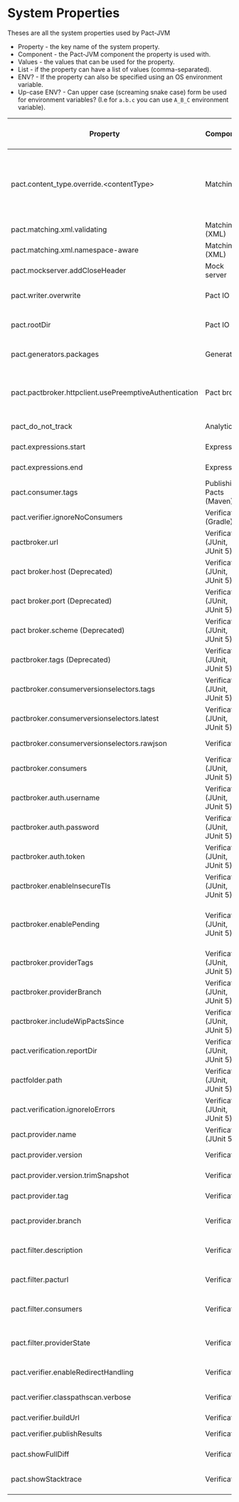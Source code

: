 # System Properties

Theses are all the system properties used by Pact-JVM

* Property - the key name of the system property.
* Component - the Pact-JVM component the property is used with.
* Values - the values that can be used for the property.
* List - if the property can have a list of values (comma-separated).
* ENV? - If the property can also be specified using an OS environment variable.
* Up-case ENV? - Can upper case (screaming snake case) form be used for environment variables? (I.e for `a.b.c` you can use `A_B_C` environment variable).

| Property                                               | Component                     | Values                  | List | ENV? | Up-case ENV? | Description                                                                                                                                                                                                                                                                                                                                                                       |
|--------------------------------------------------------|-------------------------------|-------------------------|------|------|--------------|-----------------------------------------------------------------------------------------------------------------------------------------------------------------------------------------------------------------------------------------------------------------------------------------------------------------------------------------------------------------------------------|
| pact.content_type.override.&lt;contentType&gt;         | Matching                      | json, text, binary, xml | n    | n    | n            | Overrides the handling of a particular content type. Ie., `pact.content_type.override.applciation/thrift=json` will force `applciation/thrift` content types to be treated as JSON. You can specify the content type as either type/subtype or type.subtype (e.g., `pact.content_type.override.applciation/thrift=json` or `pact.content_type.override.applciation.thrift=json`). |
| pact.matching.xml.validating                           | Matching (XML)                | true, false             | n    | n    | n            | When set to false, will disable XML schema validation when matching XML documents.                                                                                                                                                                                                                                                                                                |
| pact.matching.xml.namespace-aware                      | Matching (XML)                | true, false             | n    | n    | n            | Setting this to true will enable support for XML namespaces with the XML parser.                                                                                                                                                                                                                                                                                                  |
| pact.mockserver.addCloseHeader                         | Mock server                   | true, false             | n    | n    | n            | If the mock server should add a `Connection: close` header to each response.                                                                                                                                                                                                                                                                                                      |
| pact.writer.overwrite                                  | Pact IO                       | true, false             | n    | n    | n            | Setting this to true will force the Pact file to always be overridden when written. Setting it to false will cause the Pact to be merged with any existing file.                                                                                                                                                                                                                  |
| pact.rootDir                                           | Pact IO                       | Directory name          | n    | n    | n            | Override the directory that Pact files are written to. The default behaviour is to try detect the build tool and set it appropriatly                                                                                                                                                                                                                                              |
| pact.generators.packages                               | Generators                    | Java package names      | y    | n    | n            | Specifies the Java packages to search when looking for generator classes.                                                                                                                                                                                                                                                                                                         |
| pact.pactbroker.httpclient.usePreemptiveAuthentication | Pact broker                   | true, false             | n    | n    | n            | If set to true, preemptive authentication will be used when accessing the Pact broker. This will send the Authorization header with every request. The default behaviour to to follow the HTTP RFC and only sent credentials after receiving a challenge response.                                                                                                                |
| pact_do_not_track                                      | Analytics                     | true, false             | n    | y    | n            | If set to true, anonymous OS and JVM version metrics will not be sent to Google Analytics                                                                                                                                                                                                                                                                                         |
| pact.expressions.start                                 | Expressions                   | string value            | n    | n    | n            | Sets the string to use to detect the start of an expression. Default is `${`.                                                                                                                                                                                                                                                                                                     |
| pact.expressions.end                                   | Expressions                   | string value            | n    | n    | n            | Sets the string to use to detect the end of an expression. Default is `}`.                                                                                                                                                                                                                                                                                                        |
| pact.consumer.tags                                     | Publishing Pacts (Maven)      | string value            | y    | n    | n            | Sets the consumer tags to use when publishing the Pact files.                                                                                                                                                                                                                                                                                                                     |
| pact.verifier.ignoreNoConsumers                        | Verification (Gradle)         | true, false             | n    | n    | n            | Don't fail the verification task if no consumer Pacts are found to verify.                                                                                                                                                                                                                                                                                                        |
| pactbroker.url                                         | Verification (JUnit, JUnit 5) | URL                     | n    | y    | n            | Set the Pact Broker URL to use to fetch pacts from.                                                                                                                                                                                                                                                                                                                               |
| pact broker.host (Deprecated)                          | Verification (JUnit, JUnit 5) | Hostname                | n    | y    | n            | Set the Pact Broker hostname to use to fetch pacts from. Deprecated in favour of pactbroker.url                                                                                                                                                                                                                                                                                   |
| pact broker.port (Deprecated)                          | Verification (JUnit, JUnit 5) | Port number             | n    | y    | n            | Set the Pact Broker port to use to fetch pacts from. Deprecated in favour of pactbroker.url                                                                                                                                                                                                                                                                                       |
| pact broker.scheme (Deprecated)                        | Verification (JUnit, JUnit 5) | http, https             | n    | y    | n            | Set the Pact Broker scheme to use to fetch pacts from. Deprecated in favour of pactbroker.url                                                                                                                                                                                                                                                                                     |
| pactbroker.tags (Deprecated)                           | Verification (JUnit, JUnit 5) | string values           | y    | y    | n            | Tags to use to fetch pacts for. Deprecated in favour of consumer version selectors.                                                                                                                                                                                                                                                                                               |
| pactbroker.consumerversionselectors.tags               | Verification (JUnit, JUnit 5) | tag names               | y    | y    | n            | Tags to use with the selectors when fetching pacts to verify.                                                                                                                                                                                                                                                                                                                     |
| pactbroker.consumerversionselectors.latest             | Verification (JUnit, JUnit 5) | true, false             | y    | y    | n            | If for each tag to use with the selectors when fetching pacts to verify, should only the latest value be considered.                                                                                                                                                                                                                                                              |
| pactbroker.consumerversionselectors.rawjson            | Verification                  | JSON                    | n    | y    | y            | Overrides the consumer version selectors with raw JSON [4.1.29+/4.3.0+]                                                                                                                                                                                                                                                                                                           |
| pactbroker.consumers                                   | Verification (JUnit, JUnit 5) | consumer names          | y    | y    | n            | Consumer names to use with the selectors when fetching pacts to verify.                                                                                                                                                                                                                                                                                                           |
| pactbroker.auth.username                               | Verification (JUnit, JUnit 5) | string value            | n    | y    | n            | Username to use when fetching pacts to verify.                                                                                                                                                                                                                                                                                                                                    |
| pactbroker.auth.password                               | Verification (JUnit, JUnit 5) | string value            | n    | y    | n            | Password to use when fetching pacts to verify.                                                                                                                                                                                                                                                                                                                                    |
| pactbroker.auth.token                                  | Verification (JUnit, JUnit 5) | string value            | n    | y    | n            | Bearer token to use when fetching pacts to verify.                                                                                                                                                                                                                                                                                                                                |
| pactbroker.enableInsecureTls                           | Verification (JUnit, JUnit 5) | true, false             | n    | y    | n            | Enabling insecure TLS by setting this to true will disable hostname validation and trust all certificates. Use with caution.                                                                                                                                                                                                                                                      |
| pactbroker.enablePending                               | Verification (JUnit, JUnit 5) | true, false             | n    | y    | n            | If the pending pacts feature should be enabled when fetching pacts to verify. When this is set to true, the provider tags or provider branches property also needs to be set (pactbroker.providerTags or pactbroker.providerBranch).                                                                                                                                              |
| pactbroker.providerTags                                | Verification (JUnit, JUnit 5) | tag names               | y    | y    | n            | Provider Tags to use to evaluate pending pacts when fetching pacts to verify.                                                                                                                                                                                                                                                                                                     |
| pactbroker.providerBranch                              | Verification (JUnit, JUnit 5) | branch name             | y    | y    | n            | Provider Branch to use to evaluate pending pacts when fetching pacts to verify.                                                                                                                                                                                                                                                                                                   |
| pactbroker.includeWipPactsSince                        | Verification (JUnit, JUnit 5) | ISO date (YYYY-MM-DD)   | n    | y    | n            | The earliest date WIP pacts should be included (ex: YYYY-MM-DD). If no date is provided, WIP pacts will not be included.                                                                                                                                                                                                                                                          |
| pact.verification.reportDir                            | Verification (JUnit, JUnit 5) | Directory name          | n    | y    | n            | Sets the directory to write any configured verification reports to.                                                                                                                                                                                                                                                                                                               |
| pactfolder.path                                        | Verification (JUnit, JUnit 5) | Directory name          | n    | y    | n            | Directory to fetch pacts from when using the folder loader.                                                                                                                                                                                                                                                                                                                       |
| pact.verification.ignoreIoErrors                       | Verification (JUnit, JUnit 5) | true, false             | n    | y    | n            | When a test is annotated with @IgnoreNoPactsToVerify, any IO errors that occur while fetching the pacts will also be ignored .                                                                                                                                                                                                                                                    |
| pact.provider.name                                     | Verification (JUnit 5)        | string value            | n    | y    | y            | Sets the provider name to use when running the Pact verification tests.                                                                                                                                                                                                                                                                                                           |
| pact.provider.version                                  | Verification                  | string value            | n    | n    | n            | Sets the provider version to use when publishing verification results.                                                                                                                                                                                                                                                                                                            |
| pact.provider.version.trimSnapshot                     | Verification                  | true, false             | n    | n    | n            | Enabling this will trim the Maven snapshot suffix off the Provider version.                                                                                                                                                                                                                                                                                                       |
| pact.provider.tag                                      | Verification                  | Provider names          | y    | y    | n            | List of provider tags to use to tag the verification results with when published back to the Pact Broker.                                                                                                                                                                                                                                                                         |
| pact.provider.branch                                   | Verification                  | VCS branch name         | n    | y    | n            | Branch name for the provider from the version control system to record when publishing verification results.                                                                                                                                                                                                                                                                      |
| pact.filter.description                                | Verification                  | string value or regex   | n    | n    | n            | Filters the interactions to be verified.                                                                                                                                                                                                                                                                                                                                          |
| pact.filter.pacturl                                    | Verification                  | URL                     | n    | y    | n            | Overrides the URL to use to fetch the Pacts to verify. This should be used when a webhook from the Pact broker has triggered the build.                                                                                                                                                                                                                                           |
| pact.filter.consumers                                  | Verification                  | string value            | y    | y    | n            | Filters the pacts by the consumer names to verify when fetched from older Pact brokers. Replaced with consumer version selectors in newer Pact brokers.                                                                                                                                                                                                                           |
| pact.filter.providerState                              | Verification                  | regex or empty string   | n    | y    | n            | Filters the interactions by the provider state names to verify. If set, it is a regular expression matched against the provider state names. If set to the empty string, will match interactions with no provider state.                                                                                                                                                          |
| pact.verifier.enableRedirectHandling                   | Verification                  | true, false             | n    | n    | n            | If set to false, will disable automatically following redirects.                                                                                                                                                                                                                                                                                                                  |
| pact.verifier.classpathscan.verbose                    | Verification                  | true                    | n    | n    | n            | if set (to any value), will enable verbose logging of class path scanning. Turning this option on can consume a lot of memory and generate a lot of logs.                                                                                                                                                                                                                         |
| pact.verifier.buildUrl                                 | Verification                  | URL                     | n    | n    | n            | Sets the build URL to send with the verification results.                                                                                                                                                                                                                                                                                                                         |
| pact.verifier.publishResults                           | Verification                  | true, false             | n    | y    | n            | If set to true, will publish the results of the verification back to the Pact broker. Should only be enabled in CI.                                                                                                                                                                                                                                                               |
| pact.showFullDiff                                      | Verification                  | true, false             | n    | y    | n            | If set to true, will add a full diff of the request or response payloads to the verification reports or output.                                                                                                                                                                                                                                                                   |
| pact.showStacktrace                                    | Verification                  | true, false             | n    | y    | n            | If set to true and the verification fails due an exception that is raised, will print the full stack trace of the exception.                                                                                                                                                                                                                                                      |
